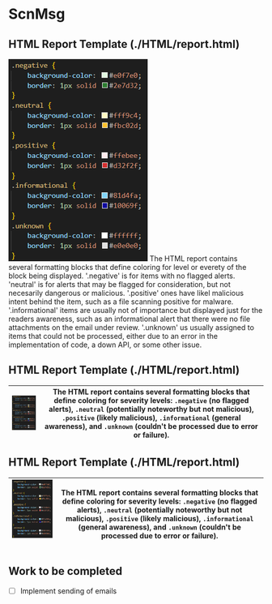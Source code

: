 # ScnMsg

## HTML Report Template (./HTML/report.html)
![Screenshot of the HTML color definitions for categories of detections.](./readme_images/html_coloring.png)
The HTML report contains several formatting blocks that define coloring for level or everety of the block being displayed. '.negative' is for items with no flagged alerts. 'neutral' is for alerts that may be flagged for consideration, but not necesarily dangerous or malicious. '.positive' ones have likel malicious intent behind the item, such as a file scanning positive for malware. '.informational' items are usually not of importance but displayed just for the readers awareness, such as an informational alert that there were no file attachments on the email under review. '.unknown' us usually assigned to items that could not be processed, either due to an error in the implementation of code, a down API, or some other issue.

## HTML Report Template (./HTML/report.html)

| ![Screenshot](./readme_images/html_coloring.png) | The HTML report contains several formatting blocks that define coloring for severity levels: `.negative` (no flagged alerts), `.neutral` (potentially noteworthy but not malicious), `.positive` (likely malicious), `.informational` (general awareness), and `.unknown` (couldn't be processed due to error or failure). |
|--------------------------------------------------|----------------------------------------------------------------------------------------------------|

## HTML Report Template (./HTML/report.html)

| ![Screenshot](./readme_images/html_coloring.png)&nbsp;&nbsp;&nbsp;&nbsp;&nbsp;&nbsp;&nbsp;&nbsp;&nbsp;&nbsp; | The HTML report contains several formatting blocks that define coloring for severity levels: `.negative` (no flagged alerts), `.neutral` (potentially noteworthy but not malicious), `.positive` (likely malicious), `.informational` (general awareness), and `.unknown` (couldn't be processed due to error or failure). |
|--------------------------------------------------|----------------------------------------------------------------------------------------------------|


## Work to be completed
- [ ] Implement sending of emails